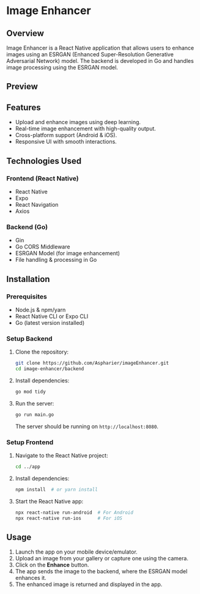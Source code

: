# Image Enhancer

## Overview
Image Enhancer is a React Native application that allows users to enhance images using an ESRGAN (Enhanced Super-Resolution Generative Adversarial Network) model. The backend is developed in Go and handles image processing using the ESRGAN model.

## Preview


## Features
- Upload and enhance images using deep learning.
- Real-time image enhancement with high-quality output.
- Cross-platform support (Android & iOS).
- Responsive UI with smooth interactions.

## Technologies Used
### Frontend (React Native)
- React Native
- Expo
- React Navigation
- Axios

### Backend (Go)
- Gin
- Go CORS Middleware
- ESRGAN Model (for image enhancement)
- File handling & processing in Go

## Installation
### Prerequisites
- Node.js & npm/yarn
- React Native CLI or Expo CLI
- Go (latest version installed)

### Setup Backend
1. Clone the repository:
   ```sh
   git clone https://github.com/Aspharier/imageEnhancer.git
   cd image-enhancer/backend
   ```
2. Install dependencies:
   ```sh
   go mod tidy
   ```
3. Run the server:
   ```sh
   go run main.go
   ```
   The server should be running on `http://localhost:8080`.

### Setup Frontend
1. Navigate to the React Native project:
   ```sh
   cd ../app
   ```
2. Install dependencies:
   ```sh
   npm install  # or yarn install
   ```
3. Start the React Native app:
   ```sh
   npx react-native run-android  # For Android
   npx react-native run-ios      # For iOS
   ```

## Usage
1. Launch the app on your mobile device/emulator.
2. Upload an image from your gallery or capture one using the camera.
3. Click on the **Enhance** button.
4. The app sends the image to the backend, where the ESRGAN model enhances it.
5. The enhanced image is returned and displayed in the app.

